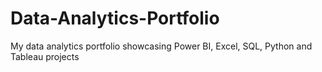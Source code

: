 # Data-Analytics-Portfolio
My data analytics portfolio showcasing Power BI, Excel, SQL, Python and Tableau projects
